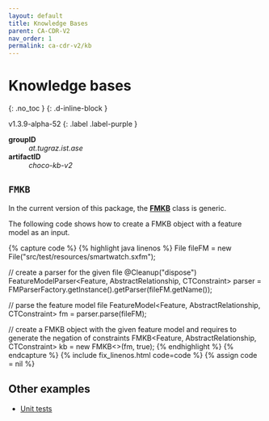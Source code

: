 ```yaml
---
layout: default
title: Knowledge Bases
parent: CA-CDR-V2
nav_order: 1
permalink: ca-cdr-v2/kb
---
```


# Knowledge bases
{: .no_toc }
{: .d-inline-block }

v1.3.9-alpha-52
{: .label .label-purple }

<dl>
    <dt><strong>groupID</strong></dt>
    <dd><em>at.tugraz.ist.ase</em></dd>
    <dt><strong>artifactID</strong></dt>
    <dd><em>choco-kb-v2</em></dd>
</dl>

## `FMKB`

In the current version of this package, the [**FMKB**](https://github.com/manleviet/CA-CDR-V2/blob/21-uses-generics-for-feature-model/chocokb-package/src/main/java/at/tugraz/ist/ase/kb/fm/FMKB.java)
class is generic.

The following code shows how to create a FMKB object with a feature model as an input.

{% capture code %}
{% highlight java linenos %}
File fileFM = new File("src/test/resources/smartwatch.sxfm");

// create a parser for the given file
@Cleanup("dispose")
FeatureModelParser<Feature, AbstractRelationship<Feature>, CTConstraint> parser = FMParserFactory.getInstance().getParser(fileFM.getName());

// parse the feature model file
FeatureModel<Feature, AbstractRelationship<Feature>, CTConstraint> fm = parser.parse(fileFM);

// create a FMKB object with the given feature model and requires to generate the negation of constraints
FMKB<Feature, AbstractRelationship<Feature>, CTConstraint> kb = new FMKB<>(fm, true);
    {% endhighlight %}
    {% endcapture %}
    {% include fix_linenos.html code=code %}
    {% assign code = nil %}

## Other examples

- [Unit tests](https://github.com/manleviet/CA-CDR-V2/tree/21-uses-generics-for-feature-model/chocokb-package/src/test/java/at/tugraz/ist/ase/kb/fm)



[//]: # (The package allows to manage a CSP representation of a knowledge base/feature model using an abstract class [**KB**]&#40;&#41;.)

[//]: # (It provides the following functionalities:)

[//]: # ()
[//]: # (You can implement your knowledge base by inheriting the [**KB**]&#40;&#41; class.)

[//]: # (You can find an implementation of **Renault** and **PC** knowledge bases in here and here.)

[//]: # (You can also find an implementation of a CSP representation for feature models &#40;**FMKB** class&#41; in here.)

[//]: # (The input of **FMKB** is a **FeatureModel** object &#40;from [fm-package]&#40;&#41;&#41;.)

[//]: # (So, you can use **FMKB** for all feature models you have, i.e., no need to implement a specific [**KB**]&#40;&#41; class compared to **PC** or **Renault**.)

[//]: # ()
[//]: # (For each KB &#40;KB class&#41;, you will have a list of variables &#40;Variable class&#41;, each variable has a domain &#40;Domain class&#41;, and a list of constraints &#40;Constraint class&#41;. There are two types of variables, i.e., integer variables &#40;IntVariable class&#41; and bool variables &#40;BoolVariable class&#41;.)

[//]: # ()
[//]: # (For feature models, each feature is a bool variable.)

[//]: # (For Renault and PC, each variable is an integer variable.)

[//]: # ()
[//]: # (Each Constraint class manages many Choco constraints and maybe many negations of these Choco constraints. Negative Choco constraints are very important to the WipeOutR algorithms.)

[//]: # ()
[//]: # (Why does a Constraint object manage many Choco constraints?)

[//]: # (A Constraint object represents a CSP constraint. In Choco Solver, a CSP constraint will be translated into many Choco constraints in some cases. For example, in the following figure, line 46 shows a CSP constraint “4wheel = yes => type = xdrive”. After executing line 46, we have 4 Choco constraints in the model &#40;see the panel Debug&#41;.)

[//]: # (![]&#40;img/Picture 1.png&#41;)

[//]: # ()
[//]: # (Example – how to use Variable, Domain, and Constraint classes:)

[//]: # (-	3 unit tests)

[//]: # (-	PC knowledge base &#40;focus on the functions defineDomains, defineVariables, and defineConstraints&#41;)

[//]: # (-	FMKB &#40;focus on the functions defineDomains, defineVariables, and defineConstraints&#41;)

[//]: # ()
[//]: # (Example – how to create and use an object of FMKB, PCKB, and RenaultKB:)

[//]: # (-	FMKB)

[//]: # (-	PCKB)

[//]: # (-	RenaultKB)

[//]: # (-	KBStatistics)

